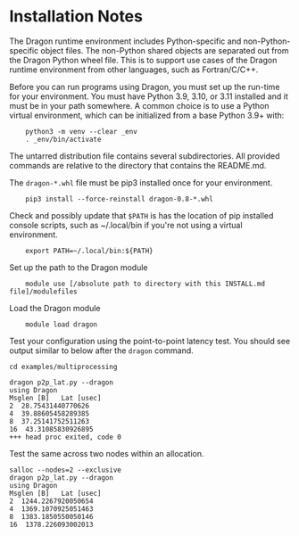# Installation Notes
The Dragon runtime environment includes Python-specific and non-Python-specific object files.  The non-Python
shared objects are separated out from the Dragon Python wheel file.  This is to support use cases of the
Dragon runtime environment from other languages, such as Fortran/C/C++.

Before you can run programs using Dragon, you must set up the run-time for your
environment. You must have Python 3.9, 3.10, or 3.11 installed and it must be in your path
somewhere. A common choice is to use a Python virtual environment, which can be initialized
from a base Python 3.9+ with:

        python3 -m venv --clear _env
        . _env/bin/activate


The untarred distribution file contains several subdirectories. All provided commands
are relative to the directory that contains the README.md.

The `dragon-*.whl` file must be pip3 installed once for your environment.

        pip3 install --force-reinstall dragon-0.8-*.whl


Check and possibly update that `$PATH` is has the location of pip installed
console scripts, such as ~/.local/bin if you're not using a virtual environment.

        export PATH=~/.local/bin:${PATH}


Set up the path to the Dragon module

        module use [/absolute path to directory with this INSTALL.md file]/modulefiles


Load the Dragon module

        module load dragon


Test your configuration using the point-to-point latency test.  You should see output similar to below after the
`dragon` command.
```
cd examples/multiprocessing

dragon p2p_lat.py --dragon
using Dragon
Msglen [B]   Lat [usec]
2  28.75431440770626
4  39.88605458289385
8  37.25141752511263
16  43.31085830926895
+++ head proc exited, code 0
```

Test the same across two nodes within an allocation.
```
salloc --nodes=2 --exclusive
dragon p2p_lat.py --dragon
using Dragon
Msglen [B]   Lat [usec]
2  1244.2267920050654
4  1369.1070925051463
8  1383.1850550050146
16  1378.226093002013
```

